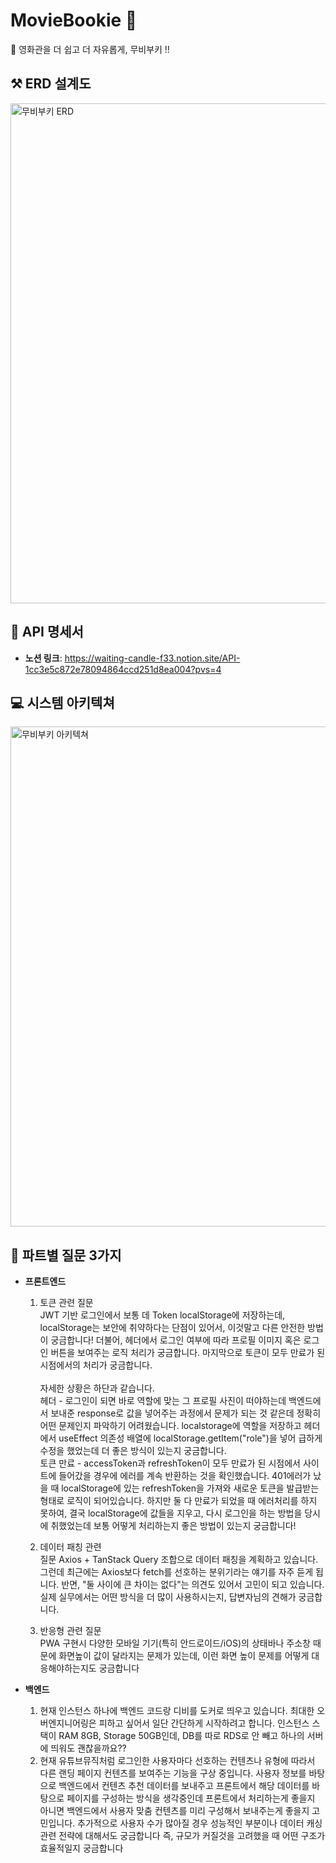 # MovieBookie 👋
🍿 영화관을 더 쉽고 더 자유롭게, 무비부키 ‼️

## ⚒️ ERD 설계도
<img width="800" alt="무비부키 ERD" src="https://github.com/user-attachments/assets/75c7d96b-4853-4284-9c5c-d77272540763" />

## 📃 API 명세서
* **노션 링크**: https://waiting-candle-f33.notion.site/API-1cc3e5c872e78094864ccd251d8ea004?pvs=4

## 💻 시스템 아키텍쳐
<img width="800" alt="무비부키 아키텍쳐" src="https://github.com/user-attachments/assets/ecd81b69-3451-484a-a4a2-089351177787" />


## 🚀 파트별 질문 3가지
* **프론트엔드**
  1. 토큰 관련 질문 <br/>
JWT 기반 로그인에서 보통 데 Token localStorage에 저장하는데, localStorage는 보안에 취약하다는 단점이 있어서, 이것말고 다른 안전한 방법이 궁금합니다! 더불어, 헤더에서 로그인 여부에 따라 프로필 이미지 혹은 로그인 버튼을 보여주는 로직 처리가 궁금합니다. 마지막으로 토큰이 모두 만료가 된 시점에서의 처리가 궁금합니다.<br/><br/>
자세한 상황은 하단과 같습니다.<br/>
헤더 - 로그인이 되면 바로 역할에 맞는 그 프로필 사진이 떠야하는데 백엔드에서 보내준 response로 값을 넣어주는 과정에서 문제가 되는 것 같은데 정확히 어떤 문제인지 파악하기 어려웠습니다. localstorage에 역할을 저장하고 헤더에서 useEffect 의존성 배열에 localStorage.getItem("role")을 넣어  급하게 수정을 했었는데 더 좋은 방식이 있는지 궁금합니다. <br/>
토큰 만료 - accessToken과 refreshToken이 모두 만료가 된 시점에서 사이트에 들어갔을 경우에 에러를 계속 반환하는 것을 확인했습니다. 401에러가 났을 때 localStorage에 있는 refreshToken을 가져와 새로운 토큰을 발급받는 형태로 로직이 되어있습니다. 하지만 둘 다 만료가 되었을 때 에러처리를 하지 못하여, 결국 localStorage에 값들을 지우고, 다시 로그인을 하는 방법을 당시에 취했었는데 보통 어떻게 처리하는지 좋은 방법이 있는지 궁금합니다! 

  2. 데이터 패칭 관련 <br/>
질문 Axios + TanStack Query 조합으로 데이터 패칭을 계획하고 있습니다. 그런데 최근에는 Axios보다 fetch를 선호하는 분위기라는 얘기를 자주 듣게 됩니다. 반면, "둘 사이에 큰 차이는 없다"는 의견도 있어서 고민이 되고 있습니다. 실제 실무에서는 어떤 방식을 더 많이 사용하시는지, 답변자님의 견해가 궁금합니다.
  3. 반응형 관련 질문 <br/>
PWA 구현시 다양한 모바일 기기(특히 안드로이드/iOS)의 상태바나 주소창 때문에 화면높이 값이 달라지는 문제가 있는데, 이런 화면 높이 문제를 어떻게 대응해야하는지도 궁금합니다

* **백엔드**
  1. 현재 인스턴스 하나에 백엔드 코드랑 디비를 도커로 띄우고 있습니다. 최대한 오버엔지니어링은 피하고 싶어서 일단 간단하게 시작하려고 합니다. 인스턴스 스택이 RAM 8GB, Storage 50GB인데, DB를 따로 RDS로 안 빼고 하나의 서버에 띄워도 괜찮을까요??
  2. 현재 유튜브뮤직처럼 로그인한 사용자마다 선호하는 컨텐츠나 유형에 따라서 다른 랜딩 페이지 컨텐츠를 보여주는 기능을 구상 중입니다. 사용자 정보를 바탕으로 백엔드에서 컨텐츠 추천 데이터를 보내주고 프론트에서 해당 데이터를 바탕으로 페이지를 구성하는 방식을 생각중인데 프론트에서 처리하는게 좋을지 아니면 백엔드에서 사용자 맞춤 컨텐츠를 미리 구성해서 보내주는게 좋을지 고민입니다. 추가적으로 사용자 수가 많아질 경우 성능적인 부분이나 데이터 캐싱 관련 전략에 대해서도 궁금합니다 즉, 규모가 커질것을 고려했을 때 어떤 구조가 효율적일지 궁금합니다
